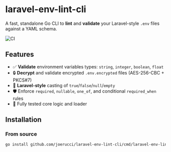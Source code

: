 # laravel-env-lint-cli

A fast, standalone Go CLI to **lint** and **validate** your Laravel-style `.env` files against a YAML schema.

![CI](https://github.com/joerucci/laravel-env-lint-cli/actions/workflows/ci.yml/badge.svg)

## Features

- ✅ **Validate** environment variables types: `string`, `integer`, `boolean`, `float`  
- 🔒 **Decrypt** and validate encrypted `.env.encrypted` files (AES-256-CBC + PKCS#7)  
- 🚀 **Laravel-style** casting of `true`/`false`/`null`/`empty`  
- 🛡️ Enforce `required`, `nullable`, `one_of`, and conditional `required_when` rules  
- 🧪 Fully tested core logic and loader

## Installation

### From source

```bash
go install github.com/joerucci/laravel-env-lint-cli/cmd/laravel-env-lint@latest